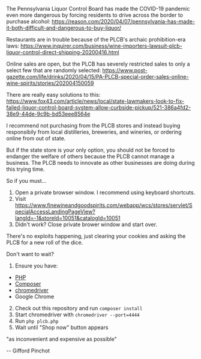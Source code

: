 The Pennsylvania Liquor Control Board has made the COVID-19 pandemic even more dangerous by forcing residents to drive across the border to purchase alcohol: https://reason.com/2020/04/07/pennsylvania-has-made-it-both-difficult-and-dangerous-to-buy-liquor/

Restaurants are in trouble because of the PLCB's archaic prohibition-era laws: https://www.inquirer.com/business/wine-importers-lawsuit-plcb-liquor-control-direct-shipping-20200416.html

Online sales are open, but the PLCB has severely restricted sales to only a select few that are randomly selected: https://www.post-gazette.com/life/drinks/2020/04/15/PA-PLCB-special-order-sales-online-wine-spirits/stories/202004150059

There are really easy solutions to this: https://www.fox43.com/article/news/local/state-lawmakers-look-to-fix-failed-liquor-control-board-system-allow-curbside-pickup/521-386a4fd2-38e9-44de-9c9b-bd53eee8564e

I recommend not purchasing from the PLCB stores and instead buying responsibily from local distilleries, breweries, and wineries, or ordering online from out of state.

But if the state store is your only option, you should not be forced to endanger the welfare of others because the PLCB cannot manage a business. The PLCB needs to innovate as other businesses are doing during this trying time.

So if you must...

1. Open a private browser window. I recommend using keyboard shortcuts.
2. Visit https://www.finewineandgoodspirits.com/webapp/wcs/stores/servlet/SpecialAccessLandingPageView?langId=-1&storeId=10051&catalogId=10051
3. Didn't work? Close private brower window and start over.

There's no exploits happening, just clearing your cookies and asking the PLCB for a new roll of the dice.

Don't want to wait?

1. Ensure you have:
 - [PHP](https://www.php.net)
 - [Composer](https://getcomposer.org)
 - [chromedriver](https://chromedriver.chromium.org)
 - Google Chrome
2. Check out this repository and run `composer install`
3. Start chromedriver with `chromedriver --port=4444`
4. Run `php plcb.php`
5. Wait until "Shop now" button appears

"as inconvenient and expensive as possible"

-- Gifford Pinchot
